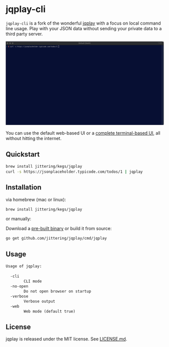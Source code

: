 # jqplay-cli

`jqplay-cli` is a fork of the wonderful
[jqplay](https://github.com/owenthereal/jqplay) with a focus on local command
line usage. Play with your JSON data without sending your private data to a
third party server.

![web-based](./demo/web.gif)

You can use the default web-based UI or a [complete terminal-based UI](./demo/term.gif),
all without hitting the internet.

## Quickstart

```sh
brew install jittering/kegs/jqplay
curl -s https://jsonplaceholder.typicode.com/todos/1 | jqplay
```

## Installation

via homebrew (mac or linux):

```sh
brew install jittering/kegs/jqplay
```

or manually:

Download a [pre-built binary](https://github.com/jittering/jqplay/releases) or
build it from source:

```sh
go get github.com/jittering/jqplay/cmd/jqplay
```

## Usage

```text
Usage of jqplay:

  -cli
    	CLI mode
  -no-open
    	Do not open browser on startup
  -verbose
    	Verbose output
  -web
    	Web mode (default true)
```

## License

jqplay is released under the MIT license. See [LICENSE.md](https://github.com/jingweno/jqplay/blob/master/LICENSE.md).
